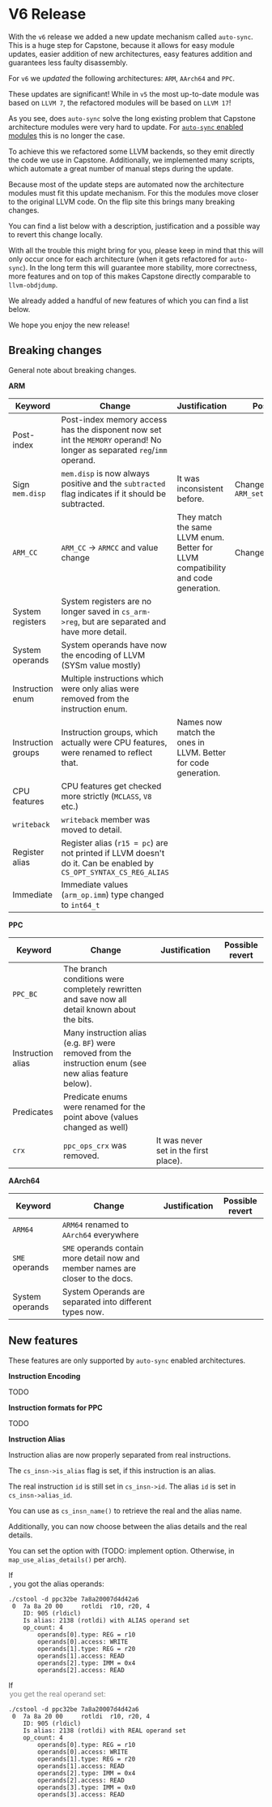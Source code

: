 # V6 Release

With the `v6` release we added a new update mechanism called `auto-sync`.
This is a huge step for Capstone, because it allows for easy module updates, easier addition of new architectures, easy features addition and guarantees less faulty disassembly.

For `v6` we _updated_ the following architectures: `ARM`, `AArch64` and `PPC`.

These updates are significant! While in `v5` the most up-to-date module was based on `LLVM 7`,
the refactored modules will be based on `LLVM 17`!

As you see, does `auto-sync` solve the long existing problem that Capstone architecture modules were very hard to update.
For [`auto-sync` enabled modules](https://github.com/capstone-engine/capstone/issues/2015) this is no longer the case.

To achieve this we refactored some LLVM backends, so they emit directly the code we use in Capstone.
Additionally, we implemented many scripts, which automate a great number of manual steps during the update.

Because most of the update steps are automated now the architecture modules must fit this update mechanism.
For this the modules move closer to the original LLVM code.
On the flip site this brings many breaking changes.

You can find a list below with a description, justification and a possible way to revert this change locally.

With all the trouble this might bring for you, please keep in mind that this will only occur once for each architecture (when it gets refactored for `auto-sync`).
In the long term this will guarantee more stability, more correctness, more features and on top of this makes Capstone directly comparable to `llvm-obdjdump`.

We already added a handful of new features of which you can find a list below.

We hope you enjoy the new release!

## Breaking changes

General note about breaking changes.

**ARM**

| Keyword | Change | Justification | Possible revert |
|---------|--------|---------------|-----------------|
| Post-index | Post-index memory access has the disponent now set int the `MEMORY` operand! No longer as separated `reg`/`imm` operand. |||
| Sign `mem.disp` | `mem.disp` is now always positive and the `subtracted` flag indicates if it should be subtracted. | It was inconsistent before. | Change behavior in `ARM_set_detail_op_imm()` |
| `ARM_CC` | `ARM_CC` → `ARMCC` and value change | They match the same LLVM enum. Better for LLVM compatibility and code generation. | Change it manually. |
| System registers | System registers are no longer saved in `cs_arm->reg`, but are separated and have more detail. |||
| System operands | System operands have now the encoding of LLVM (SYSm value mostly) |||
| Instruction enum | Multiple instructions which were only alias were removed from the instruction enum. |||
| Instruction groups| Instruction groups, which actually were CPU features, were renamed to reflect that. | Names now match the ones in LLVM. Better for code generation. ||
| CPU features | CPU features get checked more strictly (`MCLASS`, `V8` etc.) |||
| `writeback` | `writeback` member was moved to detail. |||
| Register alias | Register alias (`r15 = pc`) are not printed if LLVM doesn't do it. Can be enabled by `CS_OPT_SYNTAX_CS_REG_ALIAS` |||
| Immediate | Immediate values (`arm_op.imm`) type changed to `int64_t` |||

**PPC**


| Keyword | Change | Justification | Possible revert |
|---------|--------|---------------|-----------------|
| `PPC_BC` | The branch conditions were completely rewritten and save now all detail known about the bits. |||
| Instruction alias | Many instruction alias (e.g. `BF`) were removed from the instruction enum (see new alias feature below). |||
| Predicates | Predicate enums were renamed for the point above (values changed as well) |||
| `crx` | `ppc_ops_crx` was removed. | It was never set in the first place). ||


**AArch64**


| Keyword | Change | Justification | Possible revert |
|---------|--------|---------------|-----------------|
| `ARM64` | `ARM64` renamed to `AArch64` everywhere |||
| `SME` operands | `SME` operands contain more detail now and member names are closer to the docs. |||
| System operands | System Operands are separated into different types now. |||


## New features

These features are only supported by `auto-sync` enabled architectures.

**Instruction Encoding**

TODO

**Instruction formats for PPC**

TODO

**Instruction Alias**

Instruction alias are now properly separated from real instructions.

The `cs_insn->is_alias` flag is set, if this instruction is an alias.

The real instruction `id` is still set in `cs_insn->id`.
The alias `id` is set in `cs_insn->alias_id`.

You can use as `cs_insn_name()` to retrieve the real and the alias name.

Additionally, you can now choose between the alias details and the real details.

You can set the option with (TODO: implement option. Otherwise, in `map_use_alias_details()` per arch).

If <OPTION IS SET>, you got the alias operands:

```
./cstool -d ppc32be 7a8a20007d4d42a6
 0  7a 8a 20 00  	rotldi	r10, r20, 4
	ID: 905 (rldicl)
	Is alias: 2138 (rotldi) with ALIAS operand set
	op_count: 4
		operands[0].type: REG = r10
		operands[0].access: WRITE
		operands[1].type: REG = r20
		operands[1].access: READ
		operands[2].type: IMM = 0x4
		operands[2].access: READ
```

If <OPTION IS DISABLED> you get the `real` operand set:

```
./cstool -d ppc32be 7a8a20007d4d42a6
 0  7a 8a 20 00  	rotldi	r10, r20, 4
	ID: 905 (rldicl)
	Is alias: 2138 (rotldi) with REAL operand set
	op_count: 4
		operands[0].type: REG = r10
		operands[0].access: WRITE
		operands[1].type: REG = r20
		operands[1].access: READ
		operands[2].type: IMM = 0x4
		operands[2].access: READ
		operands[3].type: IMM = 0x0
		operands[3].access: READ

```
